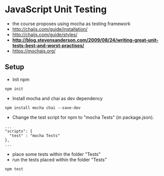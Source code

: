 # JavaScript Unit Testing

  - the course proposes using mocha as testing framework
  - http://chaijs.com/guide/installation/
  - http://chaijs.com/guide/styles/
  - **http://blog.stevensanderson.com/2009/08/24/writing-great-unit-tests-best-and-worst-practises/**
  - https://mochajs.org/

## Setup
  - Init npm
  ```
  npm init
  ```
  - Install mocha and chai as dev dependency
  ```
  npm install mocha chai --save-dev
  ```
  - Change the test script for npm to "mocha Tests" (in package.json). 
  ```
  ...
  "scripts": {
    "test" : "mocha Tests"
  },
  ...
  ```
  - place some tests within the folder "Tests"
  - run the tests placed within the folder "Tests"
  ```
  npm test
  ```
    
